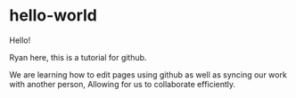 # hello-world

Hello!

Ryan here, this is a tutorial for github.

We are learning how to edit pages using github as well as syncing our work with another person, Allowing for us to collaborate efficiently.
